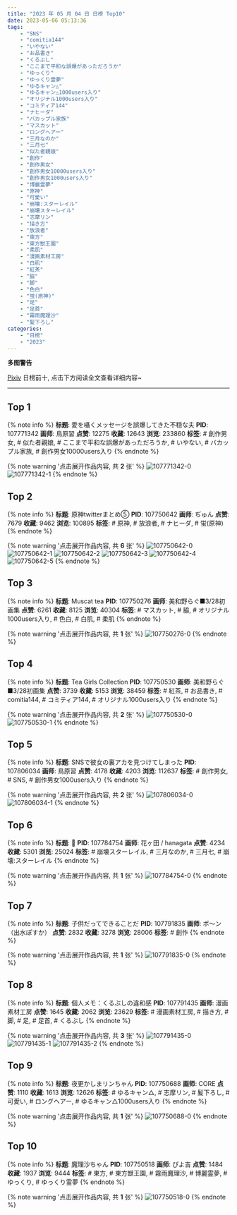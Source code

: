 ```yaml
---
title: "2023 年 05 月 04 日 日榜 Top10"
date: 2023-05-06 05:13:36
tags:
    - "SNS"
    - "comitia144"
    - "いやない"
    - "お品書き"
    - "くるぶし"
    - "ここまで平和な誤爆があっただろうか"
    - "ゆっくり"
    - "ゆっくり霊夢"
    - "ゆるキャン△"
    - "ゆるキャン△1000users入り"
    - "オリジナル1000users入り"
    - "コミティア144"
    - "ナヒーダ"
    - "バカップル家族"
    - "マスカット"
    - "ロングヘアー"
    - "三月なのか"
    - "三月七"
    - "似た者親娘"
    - "創作"
    - "創作男女"
    - "創作男女10000users入り"
    - "創作男女1000users入り"
    - "博麗霊夢"
    - "原神"
    - "可愛い"
    - "崩壊:スターレイル"
    - "崩壊スターレイル"
    - "志摩リン"
    - "描き方"
    - "放浪者"
    - "東方"
    - "東方獣王園"
    - "柔肌"
    - "漫画素材工房"
    - "白肌"
    - "紅茶"
    - "脇"
    - "脚"
    - "色白"
    - "蛍(原神)"
    - "足"
    - "足首"
    - "霧雨魔理沙"
    - "髪下ろし"
categories:
    - "日榜"
    - "2023"
---
```


<i class="fa fa-triangle-exclamation"></i>**多图警告**<i class="fa fa-triangle-exclamation"></i>

[Pixiv](https://www.pixiv.net/) 日榜前十, 点击下方阅读全文查看详细内容~

<!-- more -->

---

## Top 1

{% note info %}
**标题**: 愛を囁くメッセージを誤爆してきた不穏な夫
**PID**: 107771342 **画师**: 鳥原習
**点赞**: 12275 **收藏**: 12643 **浏览**: 233860
**标签**: # 創作男女, # 似た者親娘, # ここまで平和な誤爆があっただろうか, # いやない, # バカップル家族, # 創作男女10000users入り
{% endnote %}

{% note warning '点击展开作品内容, 共 **2** 张' %}
![107771342-0](https://i.pixiv.re/img-original/img/2023/05/03/18/00/33/107771342_p0.jpg)
![107771342-1](https://i.pixiv.re/img-original/img/2023/05/03/18/00/33/107771342_p1.jpg)
{% endnote %}

## Top 2

{% note info %}
**标题**: 原神twitterまとめ⑤
**PID**: 107750642 **画师**: ぢゅん
**点赞**: 7679 **收藏**: 9462 **浏览**: 100895
**标签**: # 原神, # 放浪者, # ナヒーダ, # 蛍(原神)
{% endnote %}

{% note warning '点击展开作品内容, 共 **6** 张' %}
![107750642-0](https://i.pixiv.re/img-original/img/2023/05/03/00/03/41/107750642_p0.jpg)
![107750642-1](https://i.pixiv.re/img-original/img/2023/05/03/00/03/41/107750642_p1.jpg)
![107750642-2](https://i.pixiv.re/img-original/img/2023/05/03/00/03/41/107750642_p2.jpg)
![107750642-3](https://i.pixiv.re/img-original/img/2023/05/03/00/03/41/107750642_p3.jpg)
![107750642-4](https://i.pixiv.re/img-original/img/2023/05/03/00/03/41/107750642_p4.jpg)
![107750642-5](https://i.pixiv.re/img-original/img/2023/05/03/00/03/41/107750642_p5.jpg)
{% endnote %}

## Top 3

{% note info %}
**标题**: Muscat tea
**PID**: 107750276 **画师**: 美和野らぐ■3/28初画集
**点赞**: 6261 **收藏**: 8125 **浏览**: 40304
**标签**: # マスカット, # 脇, # オリジナル1000users入り, # 色白, # 白肌, # 柔肌
{% endnote %}

{% note warning '点击展开作品内容, 共 **1** 张' %}
![107750276-0](https://i.pixiv.re/img-original/img/2023/05/03/00/00/13/107750276_p0.png)
{% endnote %}

## Top 4

{% note info %}
**标题**: Tea Girls Collection
**PID**: 107750530 **画师**: 美和野らぐ■3/28初画集
**点赞**: 3739 **收藏**: 5153 **浏览**: 38459
**标签**: # 紅茶, # お品書き, # comitia144, # コミティア144, # オリジナル1000users入り
{% endnote %}

{% note warning '点击展开作品内容, 共 **2** 张' %}
![107750530-0](https://i.pixiv.re/img-original/img/2023/05/03/00/02/17/107750530_p0.png)
![107750530-1](https://i.pixiv.re/img-original/img/2023/05/03/00/02/17/107750530_p1.png)
{% endnote %}

## Top 5

{% note info %}
**标题**: SNSで彼女の裏アカを見つけてしまった
**PID**: 107806034 **画师**: 鳥原習
**点赞**: 4178 **收藏**: 4203 **浏览**: 112637
**标签**: # 創作男女, # SNS, # 創作男女1000users入り
{% endnote %}

{% note warning '点击展开作品内容, 共 **2** 张' %}
![107806034-0](https://i.pixiv.re/img-original/img/2023/05/04/19/00/23/107806034_p0.jpg)
![107806034-1](https://i.pixiv.re/img-original/img/2023/05/04/19/00/23/107806034_p1.jpg)
{% endnote %}

## Top 6

{% note info %}
**标题**: 🌸
**PID**: 107784754 **画师**: 花ヶ田 / hanagata
**点赞**: 4234 **收藏**: 5301 **浏览**: 25024
**标签**: # 崩壊スターレイル, # 三月なのか, # 三月七, # 崩壊:スターレイル
{% endnote %}

{% note warning '点击展开作品内容, 共 **1** 张' %}
![107784754-0](https://i.pixiv.re/img-original/img/2023/05/04/00/18/34/107784754_p0.png)
{% endnote %}

## Top 7

{% note info %}
**标题**: 子供だってできることだ
**PID**: 107791835 **画师**: ポ～ン（出水ぽすか）
**点赞**: 2832 **收藏**: 3278 **浏览**: 28006
**标签**: # 創作
{% endnote %}

{% note warning '点击展开作品内容, 共 **1** 张' %}
![107791835-0](https://i.pixiv.re/img-original/img/2023/05/04/07/30/04/107791835_p0.jpg)
{% endnote %}

## Top 8

{% note info %}
**标题**: 個人メモ：くるぶしの違和感
**PID**: 107791435 **画师**: 漫画素材工房
**点赞**: 1645 **收藏**: 2062 **浏览**: 23629
**标签**: # 漫画素材工房, # 描き方, # 脚, # 足, # 足首, # くるぶし
{% endnote %}

{% note warning '点击展开作品内容, 共 **3** 张' %}
![107791435-0](https://i.pixiv.re/img-original/img/2023/05/04/07/00/11/107791435_p0.jpg)
![107791435-1](https://i.pixiv.re/img-original/img/2023/05/04/07/00/11/107791435_p1.jpg)
![107791435-2](https://i.pixiv.re/img-original/img/2023/05/04/07/00/11/107791435_p2.jpg)
{% endnote %}

## Top 9

{% note info %}
**标题**: 夜更かしまリンちゃん
**PID**: 107750688 **画师**: CORE
**点赞**: 1110 **收藏**: 1613 **浏览**: 12626
**标签**: # ゆるキャン△, # 志摩リン, # 髪下ろし, # 可愛い, # ロングヘアー, # ゆるキャン△1000users入り
{% endnote %}

{% note warning '点击展开作品内容, 共 **1** 张' %}
![107750688-0](https://i.pixiv.re/img-original/img/2023/05/03/00/04/20/107750688_p0.png)
{% endnote %}

## Top 10

{% note info %}
**标题**: 魔理沙ちゃん
**PID**: 107750518 **画师**: ぴよ吉
**点赞**: 1484 **收藏**: 1937 **浏览**: 9444
**标签**: # 東方, # 東方獣王園, # 霧雨魔理沙, # 博麗霊夢, # ゆっくり, # ゆっくり霊夢
{% endnote %}

{% note warning '点击展开作品内容, 共 **1** 张' %}
![107750518-0](https://i.pixiv.re/img-original/img/2023/05/03/00/02/11/107750518_p0.jpg)
{% endnote %}
